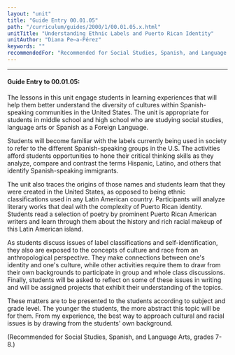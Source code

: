```yaml
---
layout: "unit"
title: "Guide Entry 00.01.05"
path: "/curriculum/guides/2000/1/00.01.05.x.html"
unitTitle: "Understanding Ethnic Labels and Puerto Rican Identity"
unitAuthor: "Diana Pe–a-Pérez"
keywords: ""
recommendedFor: "Recommended for Social Studies, Spanish, and Language Arts, grades 7-8."
---
```

<body>
<hr/>
<h4>
Guide Entry to 00.01.05:
</h4>
The lessons in this unit engage students in learning experiences that will help them better understand the diversity of cultures within Spanish-speaking communities in the United States.  The unit is appropriate for students in middle school and high school who are studying social studies, language arts or Spanish as a Foreign Language.
<p>
Students will become familiar with the labels currently being used in society to refer to the different Spanish-speaking groups in the U.S. The activities afford students opportunities to hone their critical thinking skills as they analyze, compare and contrast the terms Hispanic, Latino, and others that identify Spanish-speaking immigrants.
</p>
<p>
The unit also traces the origins of those names and students learn that they were created in the United States, as opposed to being ethnic classifications used in any Latin American country. Participants will analyze literary works that deal with the complexity of Puerto Rican identity. Students read a selection of poetry by prominent Puerto Rican American writers and learn through them about the history and rich racial makeup of this Latin American island.
</p>
<p>
As students discuss issues of label classifications and self-identification, they also are exposed to the concepts of culture and race from an anthropological perspective. They make connections between one's identity and one's culture, while other activities require them to draw from their own backgrounds to participate in group and whole class discussions. Finally, students will be asked to reflect on some of these issues in writing and will be assigned projects that exhibit their understanding of the topics.
</p>
<p>
These matters are to be presented to the students according to subject and grade level. The younger the students, the more abstract this topic will be for them. From my experience, the best way to approach cultural and racial issues is by drawing from the students' own background.
</p>
<p>
(Recommended for Social Studies, Spanish, and Language Arts, grades 7-8.)
</p>
</body>